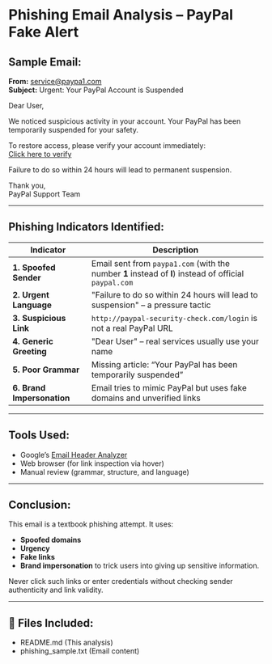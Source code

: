 #  Phishing Email Analysis – PayPal Fake Alert

##  Sample Email:
**From:** service@paypa1.com  
**Subject:** Urgent: Your PayPal Account is Suspended  

Dear User,

We noticed suspicious activity in your account. Your PayPal has been temporarily suspended for your safety.

To restore access, please verify your account immediately:  
[Click here to verify](http://paypal-security-check.com/login)

Failure to do so within 24 hours will lead to permanent suspension.

Thank you,  
PayPal Support Team

---

##  Phishing Indicators Identified:

| Indicator | Description |
|----------|-------------|
| **1. Spoofed Sender** | Email sent from `paypa1.com` (with the number **1** instead of **l**) instead of official `paypal.com` |
| **2. Urgent Language** | "Failure to do so within 24 hours will lead to suspension" – a pressure tactic |
| **3. Suspicious Link** | `http://paypal-security-check.com/login` is not a real PayPal URL |
| **4. Generic Greeting** | "Dear User" – real services usually use your name |
| **5. Poor Grammar** | Missing article: “Your PayPal has been temporarily suspended” |
| **6. Brand Impersonation** | Email tries to mimic PayPal but uses fake domains and unverified links |

---

##  Tools Used:
- Google’s [Email Header Analyzer](https://toolbox.googleapps.com/apps/messageheader/)  
- Web browser (for link inspection via hover)  
- Manual review (grammar, structure, and language)

---

## Conclusion:
This email is a textbook phishing attempt. It uses:
- **Spoofed domains**
- **Urgency**
- **Fake links**
- **Brand impersonation**
to trick users into giving up sensitive information.

Never click such links or enter credentials without checking sender authenticity and link validity.

---

## 📎 Files Included:
- README.md (This analysis)
- phishing_sample.txt (Email content)
